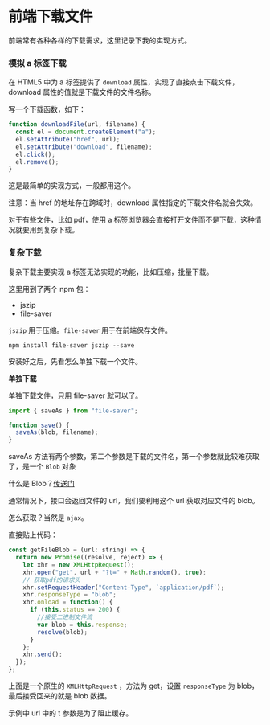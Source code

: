 # 前端下载文件

前端常有各种各样的下载需求，这里记录下我的实现方式。

### 模拟 a 标签下载

在 HTML5 中为 a 标签提供了 `download` 属性，实现了直接点击下载文件，download 属性的值就是下载文件的文件名称。

写一个下载函数，如下：

```js
function downloadFile(url, filename) {
  const el = document.createElement("a");
  el.setAttribute("href", url);
  el.setAttribute("download", filename);
  el.click();
  el.remove();
}
```

这是最简单的实现方式，一般都用这个。

注意：当 href 的地址存在跨域时，download 属性指定的下载文件名就会失效。

对于有些文件，比如 pdf，使用 a 标签浏览器会直接打开文件而不是下载，这种情况就要用到复杂下载。

### 复杂下载

复杂下载主要实现 a 标签无法实现的功能，比如压缩，批量下载。

这里用到了两个 npm 包：

- jszip
- file-saver

`jszip` 用于压缩。`file-saver` 用于在前端保存文件。

```
npm install file-saver jszip --save
```

安装好之后，先看怎么单独下载一个文件。

**单独下载**

单独下载文件，只用 file-saver 就可以了。

```js
import { saveAs } from "file-saver";

function save() {
  saveAs(blob, filename);
}
```

saveAs 方法有两个参数，第二个参数是下载的文件名，第一个参数就比较难获取了，是一个 `Blob` 对象

什么是 Blob？[传送门](https://developer.mozilla.org/zh-CN/docs/Web/API/Blob)

通常情况下，接口会返回文件的 url，我们要利用这个 url 获取对应文件的 blob。

怎么获取？当然是 `ajax`。

直接贴上代码：

```js
const getFileBlob = (url: string) => {
  return new Promise((resolve, reject) => {
    let xhr = new XMLHttpRequest();
    xhr.open("get", url + "?t=" + Math.random(), true);
    // 获取pdf的请求头
    xhr.setRequestHeader("Content-Type", `application/pdf`);
    xhr.responseType = "blob";
    xhr.onload = function() {
      if (this.status == 200) {
        //接受二进制文件流
        var blob = this.response;
        resolve(blob);
      }
    };
    xhr.send();
  });
};
```

上面是一个原生的 `XMLHttpRequest` ，方法为 get，设置 `responseType` 为 blob，最后接受回来的就是 blob 数据。

示例中 url 中的 t 参数是为了阻止缓存。
